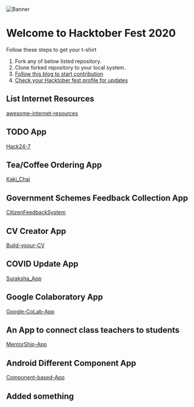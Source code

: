 ![Banner](https://i.ibb.co/Tgkws2F/hacktoberfest-banner.jpg)

# Welcome to Hacktober Fest 2020

Follow these steps to get your t-shirt
  
  1. Fork any of below listed repository.
  2. Clone forked repository to your local system.
  3. [Follow this blog to start contribution](https://medium.com/ashandilya/open-source-contribution-is-just-a-few-steps-away-f898dc725e1a)
  4. [Check your Hacktober fest profile for updates](https://hacktoberfest.digitalocean.com/)

## List Internet Resources
[awesome-internet-resources](https://github.com/ashandilya/awesome-internet-resources)

## TODO App
[Hack24-7](https://github.com/ashandilya/Hack24-7)

## Tea/Coffee Ordering App
[Kaki_Chai](https://github.com/ashandilya/Kaki_Chai)

## Government Schemes Feedback Collection App
[CitizenFeedbackSystem](https://github.com/ashandilya/CitizenFeedbackSystem)

## CV Creator App
[Build-yoour-CV](https://github.com/ashandilya/Build-yoour-CV)

## COVID Update App
[Suraksha_App](https://github.com/ashandilya/Suraksha_App)

## Google Colaboratory App
[Google-CoLab-App](https://github.com/ashandilya/Google-CoLab-App)

## An App to connect class teachers to students
[MentorShip-App](https://github.com/ashandilya/MentorShip-App)

## Android Different Component App
[Component-based-App](https://github.com/ashandilya/Component-based-App)

## Added something


